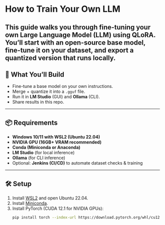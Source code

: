 # How to Train Your Own LLM

This guide walks you through **fine-tuning your own Large Language Model (LLM)** using **QLoRA**.  
You’ll start with an open-source base model, fine-tune it on your dataset, and export a quantized version that runs locally.
---

## 🚀 What You’ll Build
- Fine-tune a base model on your own instructions.
- Merge + quantize it into a `.gguf` file.
- Run it in **LM Studio** (GUI) and **Ollama** (CLI).
- Share results in this repo.

---

## 📦 Requirements
- **Windows 10/11 with WSL2 (Ubuntu 22.04)**
- **NVIDIA GPU (16GB+ VRAM recommended)**
- **Conda (Miniconda or Anaconda)**
- **LM Studio** (for local inference)
- **Ollama** (for CLI inference)
- Optional: **Jenkins (CI/CD)** to automate dataset checks & training

---

## 🛠️ Setup
1. Install [WSL2](https://learn.microsoft.com/en-us/windows/wsl/install) and open Ubuntu 22.04.
2. Install [Miniconda](https://docs.conda.io/en/latest/miniconda.html).
3. Install PyTorch (CUDA 12.1 for NVIDIA GPUs):
   ```bash
   pip install torch --index-url https://download.pytorch.org/whl/cu121
